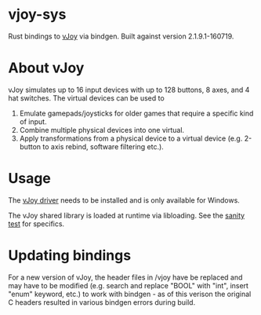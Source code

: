 # vjoy-sys
Rust bindings to [vJoy](https://sourceforge.net/projects/vjoystick/) via bindgen.
Built against version 2.1.9.1-160719.

# About vJoy
vJoy simulates up to 16 input devices with up to 128 buttons, 8 axes, and 4 hat switches.
The virtual devices can be used to 
1) Emulate gamepads/joysticks for older games that require a specific kind of input.
2) Combine multiple physical devices into one virtual.
3) Apply transformations from a physical device to a virtual device (e.g. 2-button to axis rebind, software filtering etc.).

# Usage
The [vJoy driver](https://sourceforge.net/projects/vjoystick/) needs to be installed and is only available for Windows.

The vJoy shared library is loaded at runtime via libloading. See the [sanity test](tests/test.rs) for specifics.

# Updating bindings
For a new version of vJoy, the header files in /vjoy have be replaced and may have to be modified (e.g. search and replace "BOOL" with "int", insert "enum" keyword, etc.) to work with bindgen - as of this verison the original C headers resulted in various bindgen errors during build.
